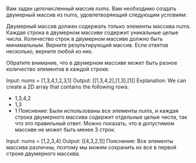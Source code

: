 Вам задан целочисленный массив nums. Вам необходимо создать двумерный массив из nums, удовлетворяющий следующим условиям:

Двумерный массив должен содержать только элементы массива nums.
Каждая строка в двумерном массиве содержит уникальные целые числа.
Количество строк в двумерном массиве должно быть минимальным.
Верните результирующий массив. Если ответов несколько, верните любой из них.

Обратите внимание, что в двумерном массиве может быть разное количество элементов в каждой строке.

Input: nums = [1,3,4,1,2,3,1]
Output: [[1,3,4,2],[1,3],[1]]
Explanation: We can create a 2D array that contains the following rows:
- 1,3,4,2
- 1,3
- 1
Пояснение: Были использованы все элементы nums, и каждая строка двумерного массива содержит отдельные целые числа, так что это правильный ответ.
  Можно показать, что в допустимом массиве не может быть менее 3 строк.

Input: nums = [1,2,3,4]
Output: [[4,3,2,1]]
Пояснение: Все элементы массива различны, поэтому мы можем сохранить их все в первой строке двумерного массива.
